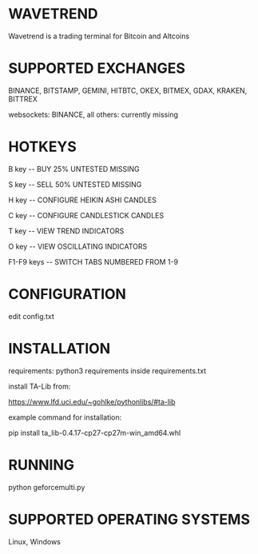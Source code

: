 ﻿WAVETREND
==
Wavetrend is a trading terminal for Bitcoin and Altcoins

SUPPORTED EXCHANGES
=====
BINANCE, BITSTAMP, GEMINI, HITBTC, OKEX, BITMEX, GDAX, KRAKEN, BITTREX

websockets: BINANCE, all others: currently missing

HOTKEYS
=====

B key -- BUY 25% UNTESTED MISSING

S key -- SELL 50% UNTESTED MISSING

H key -- CONFIGURE HEIKIN ASHI CANDLES

C key -- CONFIGURE CANDLESTICK CANDLES

T key -- VIEW TREND INDICATORS

O key -- VIEW OSCILLATING INDICATORS

F1-F9 keys -- SWITCH TABS NUMBERED FROM 1-9

CONFIGURATION
=====

edit config.txt

INSTALLATION
=====
requirements: python3
requirements inside requirements.txt

install TA-Lib from:

https://www.lfd.uci.edu/~gohlke/pythonlibs/#ta-lib

example command for installation:

pip install ta_lib-0.4.17-cp27-cp27m-win_amd64.whl

RUNNING
=====
python geforcemulti.py

SUPPORTED OPERATING SYSTEMS
=====
Linux, Windows
